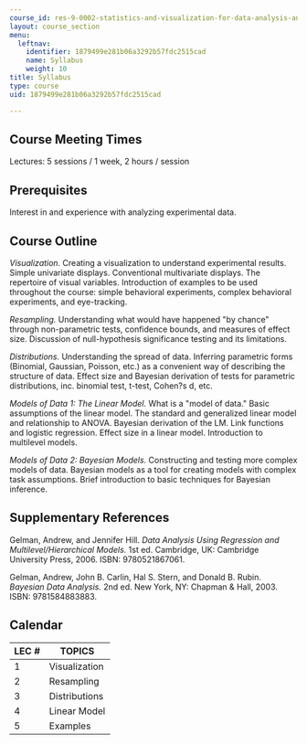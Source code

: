 ```yaml
---
course_id: res-9-0002-statistics-and-visualization-for-data-analysis-and-inference-january-iap-2009
layout: course_section
menu:
  leftnav:
    identifier: 1879499e281b06a3292b57fdc2515cad
    name: Syllabus
    weight: 10
title: Syllabus
type: course
uid: 1879499e281b06a3292b57fdc2515cad

---
```


Course Meeting Times
--------------------

Lectures: 5 sessions / 1 week, 2 hours / session

Prerequisites
-------------

Interest in and experience with analyzing experimental data.

Course Outline
--------------

_Visualization._ Creating a visualization to understand experimental results. Simple univariate displays. Conventional multivariate displays. The repertoire of visual variables. Introduction of examples to be used throughout the course: simple behavioral experiments, complex behavioral experiments, and eye-tracking.

_Resampling._ Understanding what would have happened "by chance" through non-parametric tests, confidence bounds, and measures of effect size. Discussion of null-hypothesis significance testing and its limitations.

_Distributions._ Understanding the spread of data. Inferring parametric forms (Binomial, Gaussian, Poisson, etc.) as a convenient way of describing the structure of data. Effect size and Bayesian derivation of tests for parametric distributions, inc. binomial test, t-test, Cohen?s d, etc.

_Models of Data 1: The Linear Model._ What is a "model of data." Basic assumptions of the linear model. The standard and generalized linear model and relationship to ANOVA. Bayesian derivation of the LM. Link functions and logistic regression. Effect size in a linear model. Introduction to multilevel models.

_Models of Data 2: Bayesian Models._ Constructing and testing more complex models of data. Bayesian models as a tool for creating models with complex task assumptions. Brief introduction to basic techniques for Bayesian inference.

Supplementary References
------------------------

Gelman, Andrew, and Jennifer Hill. _Data Analysis Using Regression and Multilevel/Hierarchical Models._ 1st ed. Cambridge, UK: Cambridge University Press, 2006. ISBN: 9780521867061.

Gelman, Andrew, John B. Carlin, Hal S. Stern, and Donald B. Rubin. _Bayesian Data Analysis._ 2nd ed. New York, NY: Chapman & Hall, 2003. ISBN: 9781584883883.

Calendar
--------

| LEC # | TOPICS |
| --- | --- |
| 1 | Visualization |
| 2 | Resampling |
| 3 | Distributions |
| 4 | Linear Model |
| 5 | Examples